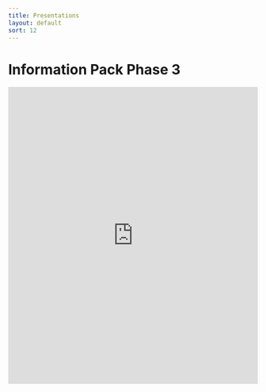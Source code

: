```yaml
---
title: Presentations
layout: default
sort: 12
---
```

# Information Pack Phase 3
<iframe src="https://npp-uk.org/assets/powerpoint/information-pack-phase-3.pptx" width='100%' height='600px' frameborder='0'>

